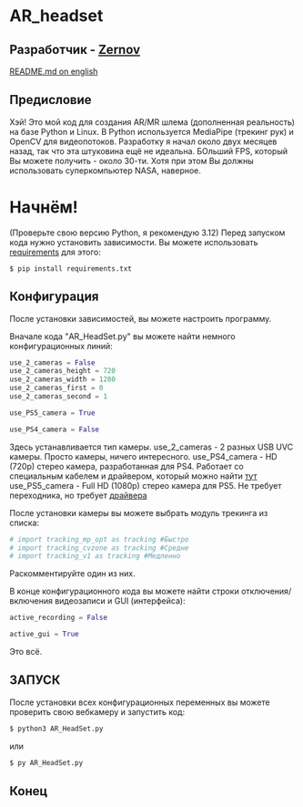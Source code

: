 # AR_headset
## Разработчик - [Zernov](https://www.youtube.com/@zernovtech)
[README.md on english](./README.md)

## Предисловие
Хэй! Это мой код для создания AR/MR шлема (дополненная реальность) на базе Python и Linux. В Python используется MediaPipe (трекинг рук) и OpenCV для видеопотоков.
Разработку я начал около двух месяцев назад, так что эта штуковина ещё не идеальна.
БОльший FPS, который Вы можете получить - около 30-ти. Хотя при этом Вы должны использовать суперкомпьютер NASA, наверное.

# Начнём!

(Проверьте свою версию Python, я рекомендую 3.12)
Перед запуском кода нужно установить зависимости. Вы можете использовать [requirements](requirements.txt) для этого:

```pip
$ pip install requirements.txt
```

## Конфигурация

После установки зависимостей, вы можете настроить программу.

Вначале кода "AR_HeadSet.py" вы можете найти немного конфигурационных линий:
```python
use_2_cameras = False
use_2_cameras_height = 720
use_2_cameras_width = 1280
use_2_cameras_first = 0
use_2_cameras_second = 1

use_PS5_camera = True

use_PS4_camera = False
```

Здесь устанавливается тип камеры. 
use_2_cameras - 2 разных USB UVC камеры. Просто камеры, ничего интересного.
use_PS4_camera - HD (720p) стерео камера, разработанная для PS4. Работает со специальным кабелем и драйвером, который можно найти [тут](https://github.com/Hackinside/PS4-CAMERA-DRIVERS)
use_PS5_camera - Full HD (1080p) стерео камера для PS5. Не требует переходника, но требует [драйвера](https://github.com/Hackinside/PS5_camera_files)

После установки камеры вы можете выбрать модуль трекинга из списка:
```python
# import tracking_mp_opt as tracking #Быстро
# import tracking_cvzone as tracking #Средне
# import tracking_v1 as tracking #Медленно
```
Раскомментируйте один из них.

В конце конфигурационного кода вы можете найти строки отключения/включения видеозаписи и GUI (интерфейса):
```python
active_recording = False

active_gui = True
```
Это всё. 

## ЗАПУСК

После установки всех конфигурационных переменных вы можете проверить свою вебкамеру и запустить код:
```python
$ python3 AR_HeadSet.py
```
или
```python
$ py AR_HeadSet.py
```

## Конец
